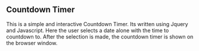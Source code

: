 ## Countdown Timer

This is a simple and interactive Countdown Timer. Its written using Jquery and Javascript. Here the user selects a date alone with the time to countdown to. After the selection is made, the countdown timer is shown on the browser window.
